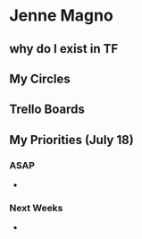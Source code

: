 # Jenne Magno


## why do I exist in TF 


## My Circles



## Trello Boards


    
## My Priorities (July 18)

### ASAP

-

### Next Weeks

-
